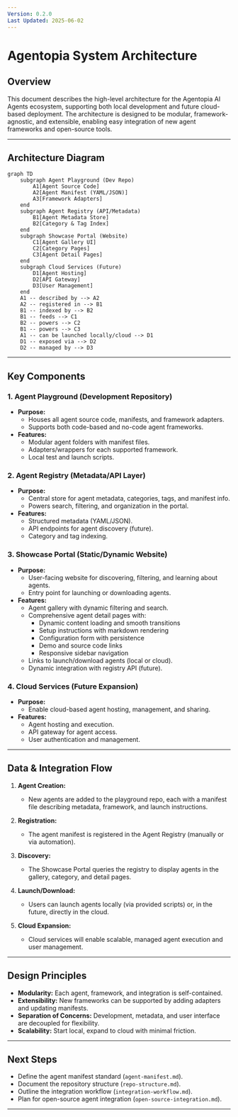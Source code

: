 ```yaml
---
Version: 0.2.0
Last Updated: 2025-06-02
---
```


# Agentopia System Architecture

## Overview

This document describes the high-level architecture for the Agentopia AI Agents ecosystem, supporting both local development and future cloud-based deployment. The architecture is designed to be modular, framework-agnostic, and extensible, enabling easy integration of new agent frameworks and open-source tools.

---

## Architecture Diagram

```mermaid
graph TD
    subgraph Agent Playground (Dev Repo)
        A1[Agent Source Code]
        A2[Agent Manifest (YAML/JSON)]
        A3[Framework Adapters]
    end
    subgraph Agent Registry (API/Metadata)
        B1[Agent Metadata Store]
        B2[Category & Tag Index]
    end
    subgraph Showcase Portal (Website)
        C1[Agent Gallery UI]
        C2[Category Pages]
        C3[Agent Detail Pages]
    end
    subgraph Cloud Services (Future)
        D1[Agent Hosting]
        D2[API Gateway]
        D3[User Management]
    end
    A1 -- described by --> A2
    A2 -- registered in --> B1
    B1 -- indexed by --> B2
    B1 -- feeds --> C1
    B2 -- powers --> C2
    B1 -- powers --> C3
    A1 -- can be launched locally/cloud --> D1
    D1 -- exposed via --> D2
    D2 -- managed by --> D3
```

---

## Key Components

### 1. Agent Playground (Development Repository)

- **Purpose:**
  - Houses all agent source code, manifests, and framework adapters.
  - Supports both code-based and no-code agent frameworks.
- **Features:**
  - Modular agent folders with manifest files.
  - Adapters/wrappers for each supported framework.
  - Local test and launch scripts.

### 2. Agent Registry (Metadata/API Layer)

- **Purpose:**
  - Central store for agent metadata, categories, tags, and manifest info.
  - Powers search, filtering, and organization in the portal.
- **Features:**
  - Structured metadata (YAML/JSON).
  - API endpoints for agent discovery (future).
  - Category and tag indexing.

### 3. Showcase Portal (Static/Dynamic Website)

- **Purpose:**
  - User-facing website for discovering, filtering, and learning about agents.
  - Entry point for launching or downloading agents.
- **Features:**
  - Agent gallery with dynamic filtering and search.
  - Comprehensive agent detail pages with:
    - Dynamic content loading and smooth transitions
    - Setup instructions with markdown rendering
    - Configuration form with persistence
    - Demo and source code links
    - Responsive sidebar navigation
  - Links to launch/download agents (local or cloud).
  - Dynamic integration with registry API (future).

### 4. Cloud Services (Future Expansion)

- **Purpose:**
  - Enable cloud-based agent hosting, management, and sharing.
- **Features:**
  - Agent hosting and execution.
  - API gateway for agent access.
  - User authentication and management.

---

## Data & Integration Flow

1. **Agent Creation:**

   - New agents are added to the playground repo, each with a manifest file describing metadata, framework, and launch instructions.

2. **Registration:**

   - The agent manifest is registered in the Agent Registry (manually or via automation).

3. **Discovery:**

   - The Showcase Portal queries the registry to display agents in the gallery, category, and detail pages.

4. **Launch/Download:**

   - Users can launch agents locally (via provided scripts) or, in the future, directly in the cloud.

5. **Cloud Expansion:**
   - Cloud services will enable scalable, managed agent execution and user management.

---

## Design Principles

- **Modularity:** Each agent, framework, and integration is self-contained.
- **Extensibility:** New frameworks can be supported by adding adapters and updating manifests.
- **Separation of Concerns:** Development, metadata, and user interface are decoupled for flexibility.
- **Scalability:** Start local, expand to cloud with minimal friction.

---

## Next Steps

- Define the agent manifest standard (`agent-manifest.md`).
- Document the repository structure (`repo-structure.md`).
- Outline the integration workflow (`integration-workflow.md`).
- Plan for open-source agent integration (`open-source-integration.md`).

---
